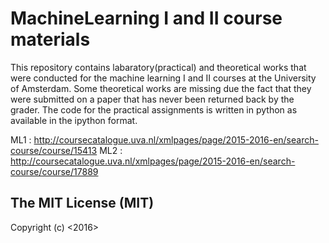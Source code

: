 # MachineLearning I and II course materials

This repository contains labaratory(practical) and theoretical works that were conducted for the machine learning I and II courses at the University of Amsterdam. Some theoretical works are missing due the fact that they were submitted on a paper that has never been returned back by the grader. 
The code for the practical assignments is written in python as available in the ipython format. 

ML1 : http://coursecatalogue.uva.nl/xmlpages/page/2015-2016-en/search-course/course/15413
ML2 : http://coursecatalogue.uva.nl/xmlpages/page/2015-2016-en/search-course/course/17889


## The MIT License (MIT)
Copyright (c) <2016> <ixlan>
